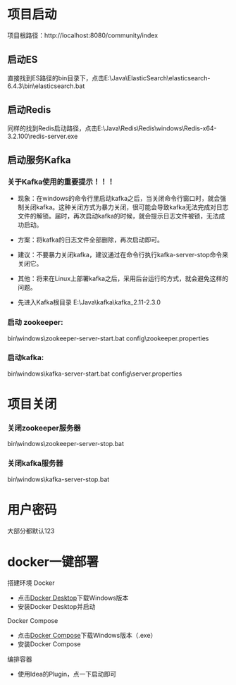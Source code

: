 # 项目启动
项目根路径：http://localhost:8080/community/index
## 启动ES
直接找到ES路径的bin目录下，点击E:\Java\ElasticSearch\elasticsearch-6.4.3\bin\elasticsearch.bat
## 启动Redis
同样的找到Redis启动路径，点击E:\Java\Redis\Redis\windows\Redis-x64-3.2.100\redis-server.exe



## 启动服务Kafka

### 关于Kafka使用的重要提示！！！
- 现象：在windows的命令行里启动kafka之后，当关闭命令行窗口时，就会强制关闭kafka。这种关闭方式为暴力关闭，很可能会导致kafka无法完成对日志文件的解锁。届时，再次启动kafka的时候，就会提示日志文件被锁，无法成功启动。
- 方案：将kafka的日志文件全部删除，再次启动即可。
- 建议：不要暴力关闭kafka，建议通过在命令行执行kafka-server-stop命令来关闭它。
- 其他：将来在Linux上部署kafka之后，采用后台运行的方式，就会避免这样的问题。

- 先进入Kafka根目录
E:\Java\kafka\kafka_2.11-2.3.0 
### 启动 zookeeper:
bin\windows\zookeeper-server-start.bat config\zookeeper.properties
### 启动kafka:
bin\windows\kafka-server-start.bat config\server.properties
# 项目关闭
### 关闭zookeeper服务器
bin\windows\zookeeper-server-stop.bat
### 关闭kafka服务器
bin\windows\kafka-server-stop.bat

# 用户密码
大部分都默认123


# docker一键部署
搭建环境
Docker
- 点击[Docker Desktop](https://www.docker.com/products/docker-desktop)下载Windows版本
- 安装Docker Desktop并启动

Docker Compose
- 点击[Docker Compose](https://github.com/docker/compose/releases)下载Windows版本（.exe）
- 安装Docker Compose

编排容器
- 使用Idea的Plugin，点一下启动即可
